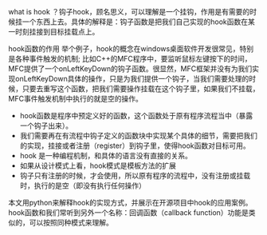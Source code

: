 what is hook ？钩子hook，顾名思义，可以理解是一个挂钩，作用是有需要的时候挂一个东西上去。具体的解释是：钩子函数是把我们自己实现的hook函数在某一时刻挂接到目标挂载点上。

hook函数的作用 举个例子，hook的概念在windows桌面软件开发很常见，特别是各种事件触发的机制; 比如C++的MFC程序中，要监听鼠标左键按下的时间，MFC提供了一个onLeftKeyDown的钩子函数。很显然，MFC框架并没有为我们实现onLeftKeyDown具体的操作，只是为我们提供一个钩子，当我们需要处理的时候，只要去重写这个函数，把我们需要操作挂载在这个钩子里，如果我们不挂载，MFC事件触发机制中执行的就是空的操作。

- hook函数是程序中预定义好的函数，这个函数处于原有程序流程当中（暴露一个钩子出来）。
- 我们需要再在有流程中钩子定义的函数块中实现某个具体的细节，需要把我们的实现，挂接或者注册（register）到钩子里，使得hook函数对目标可用。
- hook 是一种编程机制，和具体的语言没有直接的关系。
- 如果从设计模式上看，hook模式是模板方法的扩展
- 钩子只有注册的时候，才会使用，所以原有程序的流程中，没有注册或挂载时，执行的是空（即没有执行任何操作）

本文用python来解释hook的实现方式，并展示在开源项目中hook的应用案例。hook函数和我们常听到另外一个名称：回调函数（callback function）功能是类似的，可以按照同种模式来理解。

